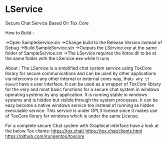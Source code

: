 # LService
Secure Chat Service Based On Tox Core

How to Build :

->Open SampleService.sln
->Change build to the Release Version instead of Debug
->Build SampleService.sln
->Outputs the LService.exe at the same folder of SampleService.sln
->The LService requires the libtox.dll to be at the same folder with the LService.exe while it runs

About :
The LService is a simplified chat system service using ToxCore library for secure communications 
and can be used by other applications via intercoms or any other internal or external coms way,
that`s why it doesn`t have a user interface.
It can be used as a wrapper of ToxCore library for the very and most basic functions for 
a secure chat system in windows operating systems by any application.
It is running stable in windows systems and is hidden but visible through the system processes.
It can be easy become a native windows service too instead of running as hidden executable service.
This service is under GPL3 license since it makes use of ToxCore library for windows which is under the same License.

For a complete secure Chat system with Graphical interface have a look at the below Tox clients:
https://tox.chat/
https://tox.chat/clients.html
https://github.com/irungentoo/toxcore


